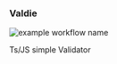 ### Valdie
![example workflow name](https://github.com/Rwanda-Coding-Academy/Valdie/workflows/tests/badge.svg)</p>
Ts/JS simple Validator


